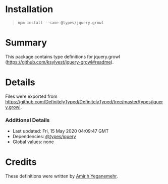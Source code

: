 # Installation
> `npm install --save @types/jquery.growl`

# Summary
This package contains type definitions for jquery.growl (https://github.com/ksylvest/jquery-growl#readme).

# Details
Files were exported from https://github.com/DefinitelyTyped/DefinitelyTyped/tree/master/types/jquery.growl.

### Additional Details
 * Last updated: Fri, 15 May 2020 04:09:47 GMT
 * Dependencies: [@types/jquery](https://npmjs.com/package/@types/jquery)
 * Global values: none

# Credits
These definitions were written by [Amir.h Yeganemehr](https://github.com/yeganemehr).
